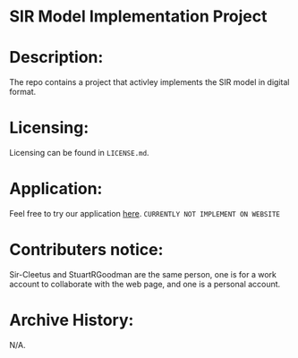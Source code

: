 # SIR Model Implementation Project 

# Description:
The repo contains a project that activley implements the SIR model in digital format. 

# Licensing:
Licensing can be found in `LICENSE.md`.

# Application:
Feel free to try our application [here](https://bigmeninc.netlify.app/). `CURRENTLY NOT IMPLEMENT ON WEBSITE`

# Contributers notice:
Sir-Cleetus and StuartRGoodman are the same person, one is for a work account to collaborate with the web page, and one is a personal account.

# Archive History:
N/A.
